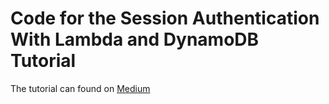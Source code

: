 # Code for the Session Authentication With Lambda and DynamoDB Tutorial

The tutorial can found on [Medium](https://shreyas-sreenivas.medium.com/session-authentication-with-lambda-and-dynamodb-60355bff8a97)
